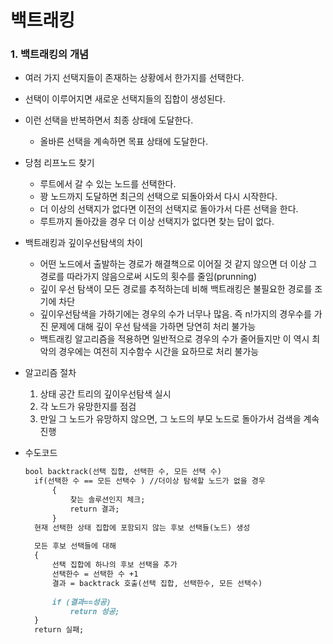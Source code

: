 # 백트래킹

### 1. 백트래킹의 개념

- 여러 가지 선택지들이 존재하는 상황에서 한가지를 선택한다.
- 선택이 이루어지면 새로운 선택지들의 집합이 생성된다.
- 이런 선택을 반복하면서 최종 상태에 도달한다.
  - 올바른 선택을 계속하면 목표 상태에 도달한다.
- 당첨 리프노드 찾기
  - 루트에서 갈 수 있는 노드를 선택한다.
  - 꽝 노드까지 도달하면 최근의 선택으로 되돌아와서 다시 시작한다.
  - 더 이상의 선택지가 없다면 이전의 선택지로 돌아가서 다른 선택을 한다.
  - 루트까지 돌아갔을 경우 더 이상 선택지가 없다면 찾는 답이 없다.



- 백트래킹과 깊이우선탐색의 차이

  - 어떤 노드에서 출발하는 경로가 해결책으로 이어질 것 같지 않으면 더 이상 그 경로를 따라가지 않음으로써 시도의 횟수를 줄임(prunning)
  - 깊이 우선 탐색이 모든 경로를 추적하는데 비해 백트래킹은 불필요한 경로를 조기에 차단
  - 깊이우선탐색을 가하기에는 경우의 수가 너무나 많음. 즉 n!가지의 경우수를 가진 문제에 대해 깊이 우선 탐색을 가하면 당연히 처리 불가능
  - 백트래킹 알고리즘을 적용하면 일반적으로 경우의 수가 줄어들지만 이 역시 최악의 경우에는 여전히 지수함수 시간을 요하므로 처리 불가능

- 알고리즘 절차

  1. 상태 공간 트리의 깊이우선탐색 실시
  2. 각 노드가 유망한지를 점검
  3. 만일 그 노드가 유망하지 않으면, 그 노드의 부모 노드로 돌아가서 검색을 계속진행

- 수도코드

  ```markdown
  bool backtrack(선택 집합, 선택한 수, 모든 선택 수)
  	if(선택한 수 == 모든 선택수 ) //더이상 탐색할 노드가 없을 경우
  		{
  			찾는 솔루션인지 체크;
  			return 결과;
  		}
  	현재 선택한 상태 집합에 포함되지 않는 후보 선택들(노드) 생성
  	
  	모든 후보 선택들에 대해
  	{
  		선택 집합에 하나의 후보 선택을 추가
  		선택한수 = 선택한 수 +1
  		결과 = backtrack 호출(선택 집합, 선택한수, 모든 선택수)
  		
  		if (결과==성공)
  			return 성공;
  	}
  	return 실패;
  ```

  